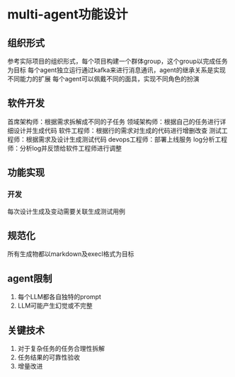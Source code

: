 # multi-agent功能设计
## 组织形式
参考实际项目的组织形式，每个项目构建一个群体group，这个group以完成任务为目标
每个agent独立运行通过kafka来进行消息通讯，agent的继承关系是实现不同能力的扩展
每个agent可以佩戴不同的面具，实现不同角色的扮演

## 软件开发
首席架构师：根据需求拆解成不同的子任务
领域架构师：根据自己的任务进行详细设计并生成代码
软件工程师：根据行的需求对生成的代码进行增删改查
测试工程师：根据需求及设计生成测试代码
devops工程师：部署上线服务
log分析工程师：分析log并反馈给软件工程师进行调整

## 功能实现
### 开发
每次设计生成及变动需要关联生成测试用例


## 规范化
所有生成物都以markdown及execl格式为目标
## agent限制
1. 每个LLM都各自独特的prompt
2. LLM可能产生幻觉或不完整
## 关键技术
1. 对于复杂任务的任务合理性拆解
2. 任务结果的可靠性验收
3. 增量改进

